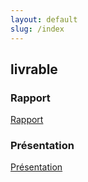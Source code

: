 ```yaml
---
layout: default
slug: /index
---
```


 <!--  -->


 
## livrable

### Rapport 
[Rapport](https://labs-web.github.io/lab-laravel-dusk/rapport.html)

### Présentation 
[Présentation]()